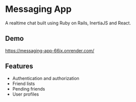 
# Messaging App

A realtime chat built using Ruby on Rails, InertiaJS and React.


## Demo

https://messaging-app-66jx.onrender.com/


## Features

- Authentication and authorization
- Friend lists
- Pending friends
- User profiles

